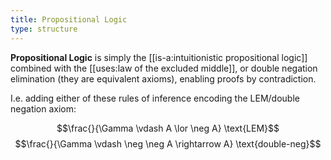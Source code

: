```yaml
---
title: Propositional Logic
type: structure 
---
```


**Propositional Logic** is simply the [[is-a:intuitionistic propositional logic]] combined with the [[uses:law of the excluded middle]], or double negation elimination (they are equivalent axioms), enabling proofs by contradiction.

I.e. adding either of these rules of inference encoding the LEM/double negation axiom:

$$\frac{}{\Gamma \vdash A \lor \neg A} \text{LEM}$$
$$\frac{}{\Gamma \vdash \neg \neg A \rightarrow A} \text{double-neg}$$
